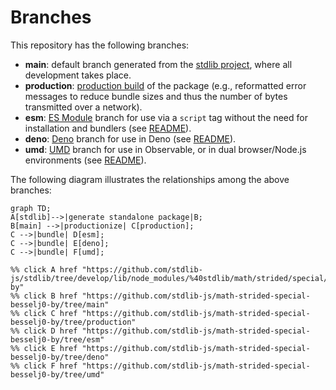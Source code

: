 <!--

@license Apache-2.0

Copyright (c) 2022 The Stdlib Authors.

Licensed under the Apache License, Version 2.0 (the "License");
you may not use this file except in compliance with the License.
You may obtain a copy of the License at

    http://www.apache.org/licenses/LICENSE-2.0

Unless required by applicable law or agreed to in writing, software
distributed under the License is distributed on an "AS IS" BASIS,
WITHOUT WARRANTIES OR CONDITIONS OF ANY KIND, either express or implied.
See the License for the specific language governing permissions and
limitations under the License.

-->

# Branches

This repository has the following branches:

-   **main**: default branch generated from the [stdlib project][stdlib-url], where all development takes place.
-   **production**: [production build][production-url] of the package (e.g., reformatted error messages to reduce bundle sizes and thus the number of bytes transmitted over a network).
-   **esm**: [ES Module][esm-url] branch for use via a `script` tag without the need for installation and bundlers (see [README][esm-readme]).
-   **deno**: [Deno][deno-url] branch for use in Deno (see [README][deno-readme]).
-   **umd**: [UMD][umd-url] branch for use in Observable, or in dual browser/Node.js environments (see [README][umd-readme]).

The following diagram illustrates the relationships among the above branches:

```mermaid
graph TD;
A[stdlib]-->|generate standalone package|B;
B[main] -->|productionize| C[production];
C -->|bundle| D[esm];
C -->|bundle| E[deno];
C -->|bundle| F[umd];

%% click A href "https://github.com/stdlib-js/stdlib/tree/develop/lib/node_modules/%40stdlib/math/strided/special/besselj0-by"
%% click B href "https://github.com/stdlib-js/math-strided-special-besselj0-by/tree/main"
%% click C href "https://github.com/stdlib-js/math-strided-special-besselj0-by/tree/production"
%% click D href "https://github.com/stdlib-js/math-strided-special-besselj0-by/tree/esm"
%% click E href "https://github.com/stdlib-js/math-strided-special-besselj0-by/tree/deno"
%% click F href "https://github.com/stdlib-js/math-strided-special-besselj0-by/tree/umd"
```

[stdlib-url]: https://github.com/stdlib-js/stdlib/tree/develop/lib/node_modules/%40stdlib/math/strided/special/besselj0-by
[production-url]: https://github.com/stdlib-js/math-strided-special-besselj0-by/tree/production
[deno-url]: https://github.com/stdlib-js/math-strided-special-besselj0-by/tree/deno
[deno-readme]: https://github.com/stdlib-js/math-strided-special-besselj0-by/blob/deno/README.md
[umd-url]: https://github.com/stdlib-js/math-strided-special-besselj0-by/tree/umd
[umd-readme]: https://github.com/stdlib-js/math-strided-special-besselj0-by/blob/umd/README.md
[esm-url]: https://github.com/stdlib-js/math-strided-special-besselj0-by/tree/esm
[esm-readme]: https://github.com/stdlib-js/math-strided-special-besselj0-by/blob/esm/README.md